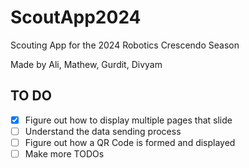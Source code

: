 # ScoutApp2024
Scouting App for the 2024 Robotics Crescendo Season

Made by Ali, Mathew, Gurdit, Divyam

## TO DO
- [x] Figure out how to display multiple pages that slide
- [ ] Understand the data sending process
- [ ] Figure out how a QR Code is formed and displayed
- [ ] Make more TODOs
